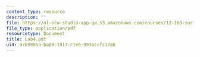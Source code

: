 ```yaml
---
content_type: resource
description: ''
file: https://ol-ocw-studio-app-qa.s3.amazonaws.com/courses/12-163-surface-processes-and-landscape-evolution-fall-2004/97b9805aba881817c1e6993accfc1286_Lab4.pdf
file_type: application/pdf
resourcetype: Document
title: Lab4.pdf
uid: 97b9805a-ba88-1817-c1e6-993accfc1286
---
```

